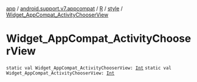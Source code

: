 [app](../../../index.md) / [android.support.v7.appcompat](../../index.md) / [R](../index.md) / [style](index.md) / [Widget_AppCompat_ActivityChooserView](.)

# Widget_AppCompat_ActivityChooserView

`static val Widget_AppCompat_ActivityChooserView: `[`Int`](https://kotlinlang.org/api/latest/jvm/stdlib/kotlin/-int/index.html)
`static val Widget_AppCompat_ActivityChooserView: `[`Int`](https://kotlinlang.org/api/latest/jvm/stdlib/kotlin/-int/index.html)